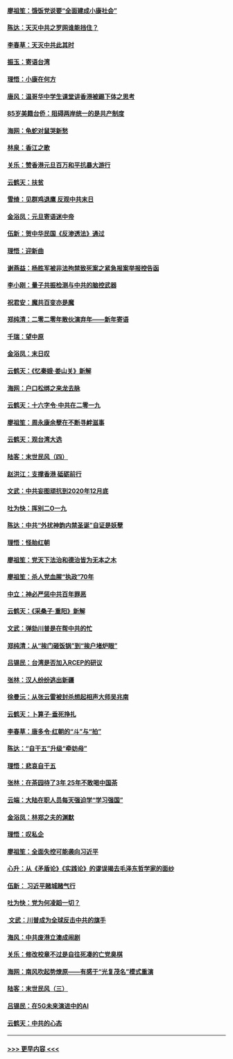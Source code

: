 #### [廖祖笙：饿饭党说要“全面建成小康社会”](../pages/nsc993/n11767482.md?t=01050022) 
#### [陈达：天灭中共之罗网谁能挡住？](../pages/nsc993/n11767465.md?t=01050022) 
#### [李春草：天灭中共此其时](../pages/nsc993/n11767452.md?t=01050022) 
#### [振玉：寄语台湾](../pages/nsc993/n11767432.md?t=01050022) 
#### [理悟：小康在何方](../pages/nsc993/n11767394.md?t=01050022) 
#### [唐风：温哥华中学生课堂讲香港被踢下体之思考](../pages/nsc993/n11766848.md?t=01050022) 
#### [85岁美籍台侨：阻碍两岸统一的是共产制度](../pages/nsc993/n11765043.md?t=01050022) 
#### [海网：龟蛇对鼠哭新愁](../pages/nsc993/n11764895.md?t=01050022) 
#### [林泉：香江之歌](../pages/nsc993/n11764415.md?t=01050022) 
#### [关乐：赞香港元旦百万和平抗暴大游行](../pages/nsc993/n11764382.md?t=01050022) 
#### [云鹤天：扶贫](../pages/nsc993/n11764245.md?t=01050022) 
#### [雪绮：见群鸡退鹰  反观中共末日](../pages/nsc993/n11762112.md?t=01050022) 
#### [金浴凤：元旦寄语迷中帝](../pages/nsc993/n11761788.md?t=01050022) 
#### [伍新：贺中华民国《反渗透法》通过](../pages/nsc993/n11761994.md?t=01050022) 
#### [理悟：迎新曲](../pages/nsc993/n11761152.md?t=01050022) 
#### [谢燕益：杨胜军被非法拘禁致死案之紧急报案举报控告函](../pages/nsc993/n11756134.md?t=01050022) 
#### [李小刚：量子共振检测与中共的脑控武器](../pages/nsc993/n11754518.md?t=01050022) 
#### [祝君安：魔共百变亦是魔](../pages/nsc993/n11754469.md?t=01050022) 
#### [郑纯清：二零二零年散伙演弃年——新年寄语](../pages/nsc993/n11754195.md?t=01050022) 
#### [千瑞：望中原](../pages/nsc993/n11754159.md?t=01050022) 
#### [金浴凤：末日叹](../pages/nsc993/n11752359.md?t=01050022) 
#### [云鹤天：《忆秦娥‧娄山关》新解](../pages/nsc993/n11752348.md?t=01050022) 
#### [海网：户口松绑之来龙去脉](../pages/nsc993/n11752328.md?t=01050022) 
#### [云鹤天：十六字令‧中共在二零一九](../pages/nsc993/n11752305.md?t=01050022) 
#### [廖祖笙：周永康余孽在不断寻衅滋事](../pages/nsc993/n11751013.md?t=01050022) 
#### [云鹤天：观台湾大选](../pages/nsc993/n11751007.md?t=01050022) 
#### [陆客：末世民风（四）](../pages/nsc993/n11749203.md?t=01050022) 
#### [赵洪江：支撑香港 砥砺前行](../pages/nsc993/n11748482.md?t=01050022) 
#### [文武：中共妄图顽抗到2020年12月底](../pages/nsc993/n11748446.md?t=01050022) 
#### [吐为快：挥别二O一九](../pages/nsc993/n11748411.md?t=01050022) 
#### [陈达：中共“外扰神韵内禁圣诞”自证是妖孽](../pages/nsc993/n11748226.md?t=01050022) 
#### [理悟：怪胎红朝](../pages/nsc993/n11748206.md?t=01050022) 
#### [廖祖笙：党天下法治和德治皆为无本之木](../pages/nsc993/n11748135.md?t=01050022) 
#### [廖祖笙：杀人党血腥“执政”70年](../pages/nsc993/n11745144.md?t=01050022) 
#### [中立：神必严惩中共百年罪恶](../pages/nsc993/n11744970.md?t=01050022) 
#### [云鹤天：《采桑子‧重阳》新解](../pages/nsc993/n11744948.md?t=01050022) 
#### [文武：弹劾川普是在帮中共的忙](../pages/nsc993/n11744758.md?t=01050022) 
#### [郑纯清：从“挨门砸饭锅”到“挨户堵炉眼”](../pages/nsc993/n11744745.md?t=01050022) 
#### [吕锡民：台湾是否加入RCEP的研议](../pages/nsc993/n11744701.md?t=01050022) 
#### [张林：汉人纷纷逃出新疆](../pages/nsc993/n11743530.md?t=01050022) 
#### [徐曼沅：从张云雷被封杀想起相声大师吴兆南](../pages/nsc993/n11741816.md?t=01050022) 
#### [云鹤天：卜算子‧垂死挣扎](../pages/nsc993/n11739956.md?t=01050022) 
#### [李春草：唐多令‧红朝的“斗”与“拍”](../pages/nsc993/n11739830.md?t=01050022) 
#### [陈达：“自干五”升级“牵妨母”](../pages/nsc993/n11739724.md?t=01050022) 
#### [理悟：悲哀自干五](../pages/nsc993/n11739547.md?t=01050022) 
#### [张林：在茶园待了3年 25年不敢喝中国茶](../pages/nsc993/n11739240.md?t=01050022) 
#### [云端：大陆在职人员每天强迫学“学习强国”](../pages/nsc993/n11738735.md?t=01050022) 
#### [金浴凤：林郑之夫的渊默](../pages/nsc993/n11737735.md?t=01050022) 
#### [理悟：叹私企](../pages/nsc993/n11737715.md?t=01050022) 
#### [廖祖笙：全面失控可能袭向习近平](../pages/nsc993/n11737704.md?t=01050022) 
#### [心升：从《矛盾论》《实践论》的谬误揭去毛泽东哲学家的面纱](../pages/nsc993/n11736962.md?t=01050022) 
#### [伍新： 习近平赌城赌气行](../pages/nsc993/n11736929.md?t=01050022) 
#### [吐为快：党为何凌蹈一切？](../pages/nsc993/n11736915.md?t=01050022) 
#### [ 文武：川普成为全球反击中共的旗手](../pages/nsc993/n11736882.md?t=01050022) 
#### [海风：中共废港立澳成闹剧](../pages/nsc993/n11735857.md?t=01050022) 
#### [关乐：修改校章不过是自往死凑的亡党臭棋](../pages/nsc993/n11735097.md?t=01050022) 
#### [海网：南风吹起势燎原——有感于“光复茂名”模式重演](../pages/nsc993/n11732308.md?t=01050022) 
#### [陆客：末世民风（三）](../pages/nsc993/n11732211.md?t=01050022) 
#### [吕锡民：在5G未来演进中的AI](../pages/nsc993/n11730010.md?t=01050022) 
#### [云鹤天：中共的心态](../pages/nsc993/n11729906.md?t=01050022) 

----
#### [ >>> 更早内容 <<< ](../indexes/nsc993-earlier.md)
